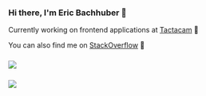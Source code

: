 ### Hi there, I'm Eric Bachhuber 👋

Currently working on frontend applications at [Tactacam](https://www.tactacam.com/) 🔧

You can also find me on [StackOverflow](https://stackoverflow.com/users/5564847/eric-bachhuber) 💬

### 
![](https://github-readme-stats-git-masterrstaa-rickstaa.vercel.app/api?username=bachhuberdesign&count_private=true&theme=tokyonight)

###
![](https://github-readme-stats-git-masterrstaa-rickstaa.vercel.app/api/top-langs/?username=rickstaa&layout=compact&langs_count=10&hide_border=true&include_orgs=true&theme=dark&bg_color=000000#gh-dark-mode-only)

